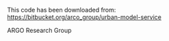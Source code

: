 This code has been downloaded from:
https://bitbucket.org/arco_group/urban-model-service

ARGO Research Group
